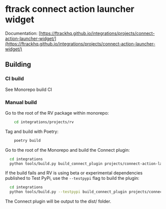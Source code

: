 # ftrack connect action launcher widget

Documentation: [https://ftrackhq.github.io/integrations/projects/connect-action-launcher-widget/](https://ftrackhq.github.io/integrations/projects/connect-action-launcher-widget/)


## Building


### CI build

See Monorepo build CI

### Manual build

Go to the root of the RV package within monorepo:

```bash
    cd integrations/projects/rv
```

Tag and build with Poetry:
    
```bash
    poetry build
```

Go to the root of the Monorepo and build the Connect plugin:

```bash
  cd integrations
  python tools/build.py build_connect_plugin projects/connect-action-launcher-widget
```

If the build fails and RV is using beta or experimental dependencies published to Test PyPi, use the `--testpypi` flag 
to build the plugin:

```bash
  cd integrations
  python tools/build.py --testpypi build_connect_plugin projects/connect-action-launcher-widget
```

The Connect plugin will be output to the dist/ folder.